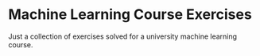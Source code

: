 # Machine Learning Course Exercises

Just a collection of exercises solved for a university machine learning course.
